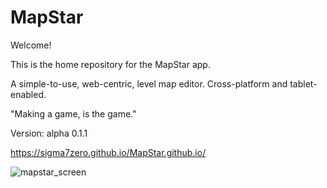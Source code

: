 # MapStar
Welcome! 
 
This is the home repository for the MapStar app.
 
A simple-to-use, web-centric,  level map editor.
Cross-platform and tablet-enabled.

"Making a game, is the game."
 
Version: alpha 0.1.1
 
https://sigma7zero.github.io/MapStar.github.io/

![mapstar_screen](https://github.com/user-attachments/assets/a5d89384-6c9f-4397-964c-653be7885573)
